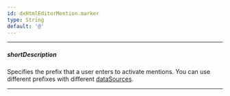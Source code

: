 ```yaml
---
id: dxHtmlEditorMention.marker
type: String
default: '@'
---
```

---
##### shortDescription
Specifies the prefix that a user enters to activate mentions. You can use different prefixes with different [dataSources](/api-reference/10%20UI%20Widgets/dxHtmlEditor/1%20Configuration/mentions/dataSource.md '/Documentation/ApiReference/UI_Widgets/dxHtmlEditor/Configuration/mentions/#dataSource').

---
